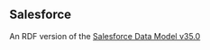 ## Salesforce

An RDF version of the [Salesforce Data Model v35.0](https://developer.salesforce.com/docs/atlas.en-us.198.0.api.meta/api/data_model.htm)